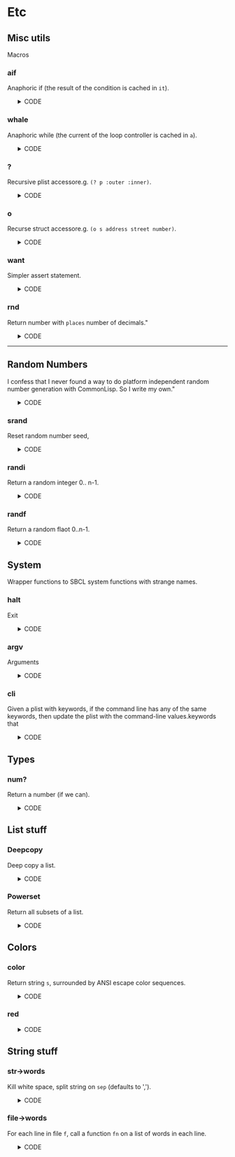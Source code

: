 # Etc
## Misc utils
Macros
### aif
Anaphoric if (the result of the condition is cached in `it`).

<ul><details><summary>CODE</summary>

```lisp
(defmacro aif (test yes &optional no)
  `(let ((it ,test)) (if it ,yes ,no)))
```

</details></ul>

### whale
Anaphoric while (the current of the loop controller is cached in `a`).

<ul><details><summary>CODE</summary>

```lisp
(defmacro whale (expr &body body) 
  `(do ((a ,expr ,expr)) ((not a)) ,@body))
```

</details></ul>

### ?
Recursive  plist accessore.g. `(? p :outer :inner)`.

<ul><details><summary>CODE</summary>

```lisp
(defmacro ? (p x &rest xs)
  (if (null xs) `(getf ,p ,x) `(? (getf ,p ,x) ,@xs)))
```

</details></ul>

### o
Recurse struct accessore.g. `(o s address street number)`.

<ul><details><summary>CODE</summary>

```lisp
(defmacro o (s x &rest xs)
  (if (null xs) `(slot-value ,s ,x) `(o (slot-value ,s ,x) ,@xs)))
```

</details></ul>

### want
Simpler assert statement.

<ul><details><summary>CODE</summary>

```lisp
(defmacro want (x &rest y)
  `(assert ,x () ,@y))
```

</details></ul>

### rnd
Return  number with `places` number of decimals."

<ul><details><summary>CODE</summary>

```lisp
(defun rnd (number &optional (places 0))
  (let ((div (expt 10 places)))
    (float (/ (round (* number div)) div))))
```

</details></ul>

--------------------------------------------
## Random Numbers
I confess that I never found a way to do
platform independent random number generation with
CommonLisp. So I write my own."

<ul><details><summary>CODE</summary>

```lisp
(defvar *seed* 10013)
```

</details></ul>

### srand
Reset random number seed,

<ul><details><summary>CODE</summary>

```lisp
(defun srand (&optional (n 10013))  
  (setf *seed* n))
```

</details></ul>

### randi
Return a random integer 0.. n-1.

<ul><details><summary>CODE</summary>

```lisp
(defun randi (&optional (n 1)) 
  (floor (* n (/ (randf 1000.0) 1000))))
```

</details></ul>

### randf
Return a random flaot 0..n-1.

<ul><details><summary>CODE</summary>

```lisp
(defun randf (&optional (n 1.0)) 
  (_park-miller n))

(defun _park-miller (n)
  (let ((multiplier 16807.0d0)
        (modulus    2147483647.0d0))
    (setf *seed* (mod (* multiplier *seed*) modulus))
    (* n (- 1.0d0 (/ *seed* modulus)))))
```

</details></ul>

## System
Wrapper functions to SBCL system functions with strange names.
### halt
Exit

<ul><details><summary>CODE</summary>

```lisp
(defun halt (&optional (status 0)) (sb-ext:exit :code status))
```

</details></ul>

### argv
Arguments

<ul><details><summary>CODE</summary>

```lisp
(defun argv () sb-ext:*posix-argv*)
```

</details></ul>

### cli
Given a plist with keywords, if  the command line 
has any of the same keywords, then update the plist with the
command-line values.keywords that 

<ul><details><summary>CODE</summary>

```lisp
(defun cli (&key (plist  (deepcopy +config+)) 
                 (help   "")
                 (args   (cdr (deepcopy (argv))))
                 (now    (getf plist :all)))
   (whale (pop args)
     (print a)
     (setf a (read-from-string a))
     (cond ((equalp a :H)  (format t "~a~%" help))
           ((getf plist a) (setf now (getf plist a)))
           ((getf now a)   (setf (getf now a) 
                                 (read-from-string (car args))))
            ((keywordp a)   (format t (red "?? ignoring [~a]") a))))
   plist)
```

</details></ul>

## Types
### num?
Return a number (if we can). 

<ul><details><summary>CODE</summary>

```lisp
(defun num? (x &optional looping)
  (cond ((numberp x) x)
        ((stringp x) (let ((y (read-from-string x)))
                       (if (numberp y) y x)))
        (t x))) 
```

</details></ul>

## List stuff
### Deepcopy
Deep copy a list.

<ul><details><summary>CODE</summary>

```lisp
(defun deepcopy (x)
   (if (consp x) (mapcar #'deepcopy x) x))
```

</details></ul>

### Powerset
Return all subsets of a list.

<ul><details><summary>CODE</summary>

```lisp
(defun powerset (lst)
  (let ((out (list nil)))
    (dolist (x lst out)
      (dolist (tmp out)
        (push (cons x tmp) out)))))
```

</details></ul>

## Colors
### color
Return string `s`, surrounded by ANSI escape color sequences.

<ul><details><summary>CODE</summary>

```lisp
(defun color (s c &optional (str t))
  (let ((all '((black . 30) (red . 31) (green . 32)  (yellow . 33) 
               (blue . 34)  (magenta . 35) (cyan . 36) (white .37))))
    (format str "~c[~a1m~a~c[0m" #\ESC (cdr (assoc c all)) s #\ESC)))
```

</details></ul>

### red

<ul><details><summary>CODE</summary>

```lisp
(defun red (s) (color s 'red nil))
### green

(defun green (s) (color s 'green nil))
### yellow

(defun yellow (s) (color s 'yellow nil))
```

</details></ul>

## String stuff
### str->words
Kill white space, split string on `sep` (defaults to ',').

<ul><details><summary>CODE</summary>

```lisp
(defun str->words (s0 &optional (sep #\comma)) 
  (labels ((whitep (c) (member c '(#\space #\tab)))
           (worker (str &optional (lo 0))
                   (aif (position sep str :start lo)
                        (cons (subseq str lo  it) (worker str (1+ it)))
                        (list (subseq str lo)))))
    (let ((s1 (remove-if  #'whitep s0)))
      (unless (zerop (length s1)) (worker  s1)))))
```

</details></ul>

### file->words
For each line  in file `f`, call a function `fn` on a list of words in each line.

<ul><details><summary>CODE</summary>

```lisp
(defun file->words (f fn)
  (with-open-file (s f) 
    (whale (read-line s nil)
      (aif (str->words a) (funcall fn  it)))))
```
